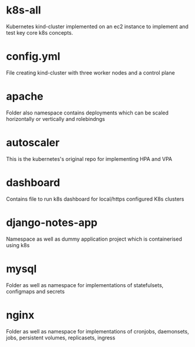 # k8s-all
Kubernetes kind-cluster implemented on an ec2 instance to implement and test key core k8s concepts.
# config.yml
File creating kind-cluster with three worker nodes and a control plane
# apache
Folder also namespace contains deployments which can be scaled horizontally or vertically and rolebindngs
# autoscaler 
This is the kubernetes's original repo for implementing HPA and VPA
# dashboard
Contains file to run k8s dashboard for local/https configured K8s clusters
# django-notes-app 
Namespace as well as dummy application project which is containerised using k8s
# mysql
Folder as well as namespace for implementations of statefulsets, configmaps and secrets
# nginx
Folder as well as namespace for implementations of cronjobs, daemonsets, jobs, persistent volumes, replicasets, ingress
 
